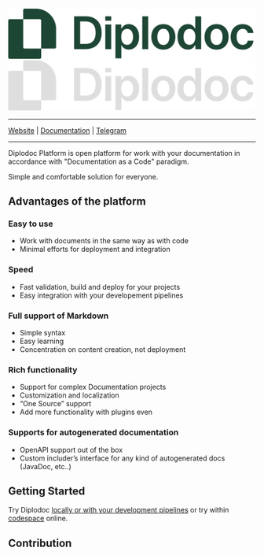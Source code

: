 ![logo](.github/assets/diplodoc-logo.svg#gh-light-mode-only)
![logo](.github/assets/diplodoc-logo-dark.svg#gh-dark-mode-only)


---

[Website](https://diplodoc.com) |
[Documentation](https://diplodoc.com/docs) |
[Telegram](https://t.me/diplodoc_ru)

---

Diplodoc Platform is open platform for work with your documentation in accordance with "Documentation as a Code" paradigm.

Simple and comfortable solution for everyone.

## Advantages of the platform

### Easy to use
* Work with documents in the same way as with code
* Minimal efforts for deployment and integration

### Speed
* Fast validation, build and deploy for your projects
* Easy integration with your developement pipelines

### Full support of Markdown
* Simple syntax
* Easy learning
* Concentration on content creation, not deployment

### Rich functionality
* Support for complex Documentation projects
* Customization and localization
* “One Source” support
* Add more functionality with plugins even

### Supports for autogenerated documentation
* OpenAPI support out of the box
* Custom includer’s interface for any kind of autogenerated docs (JavaDoc, etc..)

## Getting Started

Try Diplodoc [locally or with your development pipelines](https://diplodoc.com/docs/ru/how-it-work) or try within [codespace](https://github.com/codespaces/new?repo=688437532) online.

## Contribution